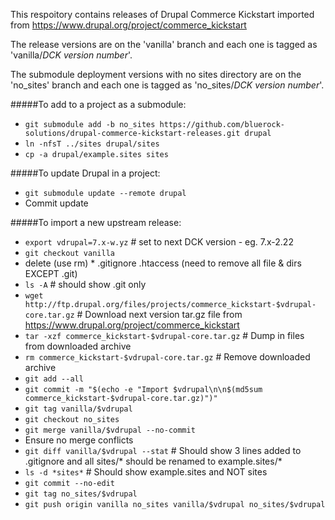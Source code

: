 This respoitory contains releases of Drupal Commerce Kickstart imported from https://www.drupal.org/project/commerce_kickstart

The release versions are on the 'vanilla' branch and each one is tagged as 'vanilla/*DCK version number*'.

The submodule deployment versions with no sites directory are on the 'no_sites' branch and each one is tagged as 'no_sites/*DCK version number*'.

#####To add to a project as a submodule:

* `git submodule add -b no_sites https://github.com/bluerock-solutions/drupal-commerce-kickstart-releases.git drupal`
* `ln -nfsT ../sites drupal/sites`
* `cp -a drupal/example.sites sites`

#####To update Drupal in a project:

* `git submodule update --remote drupal`
* Commit update

#####To import a new upstream release:

* `export vdrupal=7.x-w.yz` # set to next DCK version - eg. 7.x-2.22
* `git checkout vanilla`
* delete (use rm) * .gitignore .htaccess (need to remove all file & dirs EXCEPT .git)
* `ls -A` # should show .git only
* `wget http://ftp.drupal.org/files/projects/commerce_kickstart-$vdrupal-core.tar.gz` # Download next version tar.gz file from https://www.drupal.org/project/commerce_kickstart
* `tar -xzf commerce_kickstart-$vdrupal-core.tar.gz` # Dump in files from downloaded archive
* `rm commerce_kickstart-$vdrupal-core.tar.gz` # Remove downloaded archive
* `git add --all`
* `git commit -m "$(echo -e "Import $vdrupal\n\n$(md5sum commerce_kickstart-$vdrupal-core.tar.gz)")"`
* `git tag vanilla/$vdrupal`
* `git checkout no_sites`
* `git merge vanilla/$vdrupal --no-commit`
* Ensure no merge conflicts
* `git diff vanilla/$vdrupal --stat` # Should show 3 lines added to .gitignore and all sites/* should be renamed to example.sites/*
* `ls -d *sites*` # Should show example.sites and NOT sites
* `git commit --no-edit`
* `git tag no_sites/$vdrupal`
* `git push origin vanilla no_sites vanilla/$vdrupal no_sites/$vdrupal`
